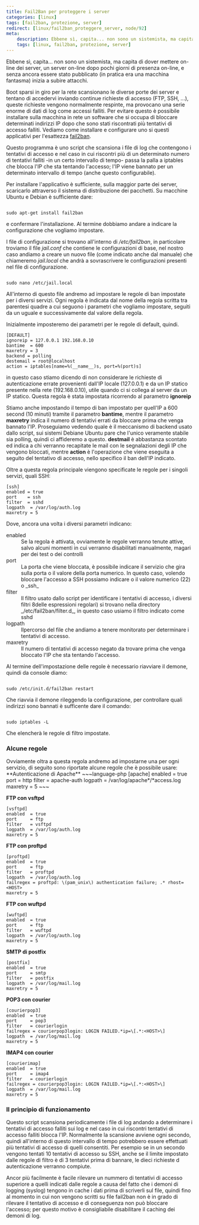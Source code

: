 ```yaml
---
title: Fail2Ban per proteggere i server
categories: [linux]
tags: [fail2ban, protezione, server]
redirect: [linux/fail2ban_proteggere_server, node/92]
meta:
    description: Ebbene sì, capita... non sono un sistemista, ma capita di dover mettere on-line dei server, un server on-line dopo pochi giorni di presenza on-line, e senza ancora essere stato pubblicato (in pratica era una macchina fantasma) inizia a subire attacchi.
    tags: [linux, fail2ban, protezione, server]
---
```

Ebbene sì, capita... non sono un sistemista, ma capita di dover mettere on-line dei server, un server on-line dopo pochi giorni di presenza on-line, e senza ancora essere stato pubblicato (in pratica era una macchina fantasma) inizia a subire attacchi.

Boot sparsi in giro per la rete scansionano le diverse porte dei server e tentano di accedervi inviando continue richieste di accesso (FTP, SSH, ...), queste richieste vengono normalmente respinte, ma provocano una serie enorme di dati di log come accessi falliti. Per evitare questo è possibile installare sulla macchina in rete un software che si occupa di bloccare determinati indirizzi IP dopo che sono stati riscontrati più tentativi di accesso falliti. Vediamo come installare e configurare uno si questi applicativi per l'esattezza <a href="http://www.fail2ban.org/">fail2ban</a>.
<!--break-->
Questo programma è uno script che scansiona i file di log che contengono i tentativi di accesso e nel caso in cui riscontri più di un determinato numero di tentativi falliti -in un certo intervallo di tempo- passa la palla a iptables che blocca l'IP che sta tentando l'accesso; l'IP viene bannato per un determinato intervallo di tempo (anche questo configurabile).

Per installare l'applicativo è sufficiente, sulla maggior parte dei server, scaricarlo attraverso il sistema di distribuzione dei pacchetti. Su macchine Ubuntu e Debian è sufficiente dare:
~~~language-php

sudo apt-get install fail2ban
~~~

e confermare l'installazione. Al termine dobbiamo andare a indicare la configurazione che vogliamo impostare.

I file di configurazione si trovano all'interno di _/etc/fail2ban_, in particolare troviamo il file _jail.conf_ che contiene le configurazioni di base, nel nostro caso andiamo a creare un nuovo file (come indicato anche dal manuale) che chiameremo _jail.local_ che andrà a sovrascrivere le configurazioni presenti nel file di configurazione.
~~~language-php

sudo nano /etc/jail.local
~~~

All'interno di questo file andremo ad impostare le regole di ban impostate per i diversi servizi. Ogni regola è indicata dal nome della regola scritta tra parentesi quadre a cui seguono i parametri che vogliamo impostare, seguiti da un uguale e successivamente dal valore della regola.

Inizialmente imposteremo dei parametri per le regole di default, quindi.
~~~language-php
[DEFAULT]
ignoreip = 127.0.0.1 192.168.0.10
bantime  = 600
maxretry = 3
backend = polling
destemail = root@localhost
action = iptables[name=%(__name__)s, port=%(port)s]
~~~

in questo caso stiamo dicendo di non considerare le richieste di autenticazione errate provenienti dall'IP locale (127.0.0.1) e da un IP statico presente nella rete (192.168.0.10), utile quando ci si collega al server da un IP statico. Questa regola è stata impostata ricorrendo al parametro **ignoreip**

Stiamo anche impostando il tempo di ban impostato per quell'IP a 600 second (10 minuti) tramite il parametro **bantime**, mentre il parametro **maxretry** indica il numero di tentativi errati da bloccare prima che venga bannato l'IP.
Proseguiamo vedendo quale è il meccanismo di backend usato dallo script, sui sistemi Debiane Ubuntu pare che l'unico veramente stabile sia polling, quindi ci affideremo a questo. **destmail** è abbastanza scontato ed indica a chi verranno recapitate le mail con le segnalazioni degli IP che vengono bloccati, mentre **action** è l'operazione che viene eseguita a seguito del tentativo di accesso, nello specifico il ban dell'IP indicato.

Oltre a questa regola principale viengono specificate le regole per i singoli servizi, quali SSH:
~~~language-php
[ssh]
enabled = true
port    = ssh
filter  = sshd
logpath  = /var/log/auth.log
maxretry = 5
~~~


Dove, ancora una volta i diversi parametri indicano:
<dl>
  <dt>enabled</dt><dd>Se la regola è attivata, ovviamente le regole verranno tenute attive, salvo alcuni momenti in cui verranno disabilitati manualmente, magari per dei test o dei controlli</dd>
  <dt>port</dt><dd>La porta che viene bloccata, è possibile indicare il servizio che gira sulla porta o il valore della porta numerico. In questo caso, volendo bloccare l'accesso a SSH possiamo indicare o il valore numerico (22) o _ssh_</dd>
  <dt>filter</dt><dd>Il filtro usato dallo script per identificare i tentativi di accesso, i diversi filtri 8delle espressioni regolari) si trovano nella directory _/etc/fail2ban/filter.d_, in questo caso usiamo il filtro indicato come sshd</dd>
  <dt>logpath</dt><dd>Ilpercorso del file che andiamo a tenere monitorato per determinare i tentativi di accesso.</dd>
  <dt>maxretry</dt><dd>Il numero di tentativi di accesso negato da trovare prima che venga bloccato l'IP che sta tentando l'accesso.</dd>
</dl>

Al termine dell'impostazione delle regole è necessario riavviare il demone, quindi da console diamo:
~~~language-php

sudo /etc/init.d/fail2ban restart
~~~

Che riavvia il demone rileggendo la configurazione, per controllare quali indirizzi sono bannati è sufficente dare il comando:
~~~language-php

sudo iptables -L
~~~

Che elencherà le regole di filtro impostate.

<h3>Alcune regole</h3>
Ovviamente oltra a questa regola andremo ad impostarne una per ogni servizio, di seguito sono riportate alcune regole che è possibile usare:
**Autenticazione di Apache**
~~~language-php
[apache]
enabled = true
port    = http
filter  = apache-auth
logpath = /var/log/apache*/*access.log
maxretry = 5
~~~


**FTP con vsftpd**
~~~language-php
[vsftpd]
enabled  = true
port     = ftp
filter   = vsftpd
logpath  = /var/log/auth.log
maxretry = 5
~~~


**FTP con proftpd**
~~~language-php
[proftpd]
enabled  = true
port     = ftp
filter   = proftpd
logpath  = /var/log/auth.log
failregex = proftpd: \(pam_unix\) authentication failure; .* rhost=<HOST>
maxretry = 5
~~~


**FTP con wuftpd**
~~~language-php
[wuftpd]
enabled  = true
port     = ftp
filter   = wuftpd
logpath  = /var/log/auth.log
maxretry = 5
~~~


**SMTP di postfix**
~~~language-php
[postfix]
enabled  = true
port     = smtp
filter   = postfix
logpath  = /var/log/mail.log
maxretry = 5
~~~


**POP3 con courier**
~~~language-php
[courierpop3]
enabled  = true
port     = pop3
filter   = courierlogin
failregex = courierpop3login: LOGIN FAILED.*ip=\[.*:<HOST>\]
logpath  = /var/log/mail.log
maxretry = 5
~~~


**IMAP4 con courier**
~~~language-php
[courierimap]
enabled  = true
port     = imap4
filter   = courierlogin
failregex = courierpop3login: LOGIN FAILED.*ip=\[.*:<HOST>\]
logpath  = /var/log/mail.log
maxretry = 5
~~~


<h3>Il principio di funzionamento</h3>
Questo script scansiona periodicamente i file di log andando a determinare i tentativi di accesso falliti sui log e nel caso in cui riscontri tentativi di accesso falliti blocca l'IP. Normalmente la scansione avviene ogni secondo, quindi all'interno di questo intervallo di tempo potrebbero essere effettuati più tentativi di accesso di quelli consentiti. Per esempio se in un secondo vengono tentati 10 tentativi di accesso su SSH, anche se il limite impostato dalle regole di filtro è di 3 tentativi prima di bannare, le dieci richieste d autenticazione verranno compiute.

Ancor più facilmente è facile rilevare un nummero di tentativi di accesso superiore a quelli indicati dalle regole a causa del fatto che i demoni di logging (syslog) tengono in cache i dati prima di scriverli sul file, quindi fino al momento in cui non vengono scritti su file fail2ban non è in grado di rilevare il tentativo di accesso e di conseguenza non può bloccare l'accesso; per questo motivo è consigliabile disabilitare il caching dei  demoni di log.
